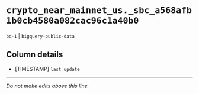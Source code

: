 # `crypto_near_mainnet_us._sbc_a568afb1b0cb4580a082cac96c1a40b0`
`bq-1` | `bigquery-public-data`

## Column details
* [TIMESTAMP] `last_update`

-------------------------------------------------------------------------------
*Do not make edits above this line.*
